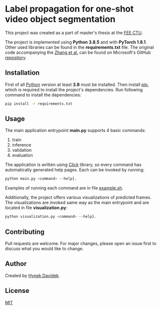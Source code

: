 # Label propagation for one-shot video object segmentation

This project was created as a part of master's thesis at the [FEE CTU](https://fel.cvut.cz/en/).

The project is implemented using **Python 3.8.5** and with **PyTorch 1.8.1**. Other used libraries can be found in the **requirements.txt** file. The original code accompanying the [Zhang et al.](https://arxiv.org/abs/2004.07193) can be found on Microsoft's GitHub [repository](https://github.com/microsoft/transductive-vos.pytorch).

## Installation
First of all [Python](https://www.python.org) version at least **3.8** must be installed. Then install [pip](https://pip.pypa.io/en/stable/), which is required to install the project's dependencies. Run following command to install the dependencies:

```bash
pip install -r requirements.txt
```

## Usage
The main application entrypoint **main.py** supports 4 basic commands:
1. train
2. inference
3. validation
4. evaluation

The application is written using [Click](https://click.palletsprojects.com/) library, so every command has automatically generated help pages. Each can be invoked by running:
```bash
python main.py <command> --help}.
```
Examples of running each command are in file [example.sh](example.sh).

Additionally, the project offers various visualizations of predicted frames. The visualizations are invoked same way as the main entrypoint and are located in file **visualization.py**:
```bash
python visualization.py <command> --help}.
```


## Contributing
Pull requests are welcome. For major changes, please open an issue first to discuss what you would like to change.

## Author
Created by [Hynek Davídek](mailto:davidhyn@fel.cvut.cz).


## License
[MIT](LICENSE)